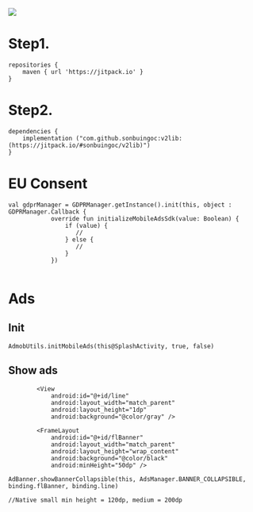 [![](https://jitpack.io/v/sonbuingoc/v2lib.svg)](https://jitpack.io/#sonbuingoc/v2lib)


# Step1. 
```
repositories {
	maven { url 'https://jitpack.io' }
}
```

  

# Step2.
```
dependencies {
	implementation ("com.github.sonbuingoc:v2lib:(https://jitpack.io/#sonbuingoc/v2lib)")
}
```

# EU Consent
```
val gdprManager = GDPRManager.getInstance().init(this, object : GDPRManager.Callback {
            override fun initializeMobileAdsSdk(value: Boolean) {
                if (value) {
                   //
                } else {
                   //
                }
            })
        
```

# Ads
## Init
```
AdmobUtils.initMobileAds(this@SplashActivity, true, false)
```

## Show ads
```
        <View
            android:id="@+id/line"
            android:layout_width="match_parent"
            android:layout_height="1dp"
            android:background="@color/gray" />

        <FrameLayout
            android:id="@+id/flBanner"
            android:layout_width="match_parent"
            android:layout_height="wrap_content"
            android:background="@color/black"
            android:minHeight="50dp" />

AdBanner.showBannerCollapsible(this, AdsManager.BANNER_COLLAPSIBLE, binding.flBanner, binding.line)

//Native small min height = 120dp, medium = 200dp
```
